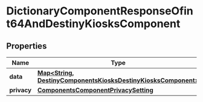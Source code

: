 
# DictionaryComponentResponseOfint64AndDestinyKiosksComponent

## Properties
Name | Type | Description | Notes
------------ | ------------- | ------------- | -------------
**data** | [**Map&lt;String, DestinyComponentsKiosksDestinyKiosksComponent&gt;**](DestinyComponentsKiosksDestinyKiosksComponent.md) |  |  [optional]
**privacy** | [**ComponentsComponentPrivacySetting**](ComponentsComponentPrivacySetting.md) |  |  [optional]



